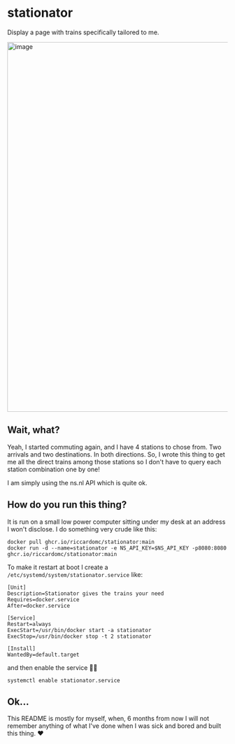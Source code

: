 # stationator
Display a page with trains specifically tailored to me.

<img width="846" alt="image" src="https://github.com/user-attachments/assets/41b03f34-7cbf-45c3-9609-533f48205a2a">

## Wait, what?

Yeah, I started commuting again, and I have 4 stations to chose from. Two arrivals and two destinations. In both directions. So, I wrote this thing to get me all the direct trains among those stations so I don't have to query each station combination one by one!

I am simply using the ns.nl API which is quite ok.

## How do you run this thing?

It is run on a small low power computer sitting under my desk at an address I won't disclose. I do something very crude like this:

```
docker pull ghcr.io/riccardomc/stationator:main
docker run -d --name=stationator -e NS_API_KEY=$NS_API_KEY -p8080:8080 ghcr.io/riccardomc/stationator:main
```

To make it restart at boot I create a `/etc/systemd/system/stationator.service` like: 

```
[Unit]
Description=Stationator gives the trains your need
Requires=docker.service
After=docker.service

[Service]
Restart=always
ExecStart=/usr/bin/docker start -a stationator
ExecStop=/usr/bin/docker stop -t 2 stationator

[Install]
WantedBy=default.target
```

and then enable the service 🤷‍♂️

```
systemctl enable stationator.service
```

## Ok...

This README is mostly for myself, when, 6 months from now I will not remember anything of what I've done when I was sick and bored and built this thing. ❤️
